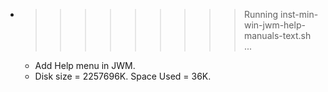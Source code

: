 * >>>>>>>>> Running inst-min-win-jwm-help-manuals-text.sh ...
  * Add Help menu in JWM.
  * Disk size = 2257696K. Space Used = 36K.
